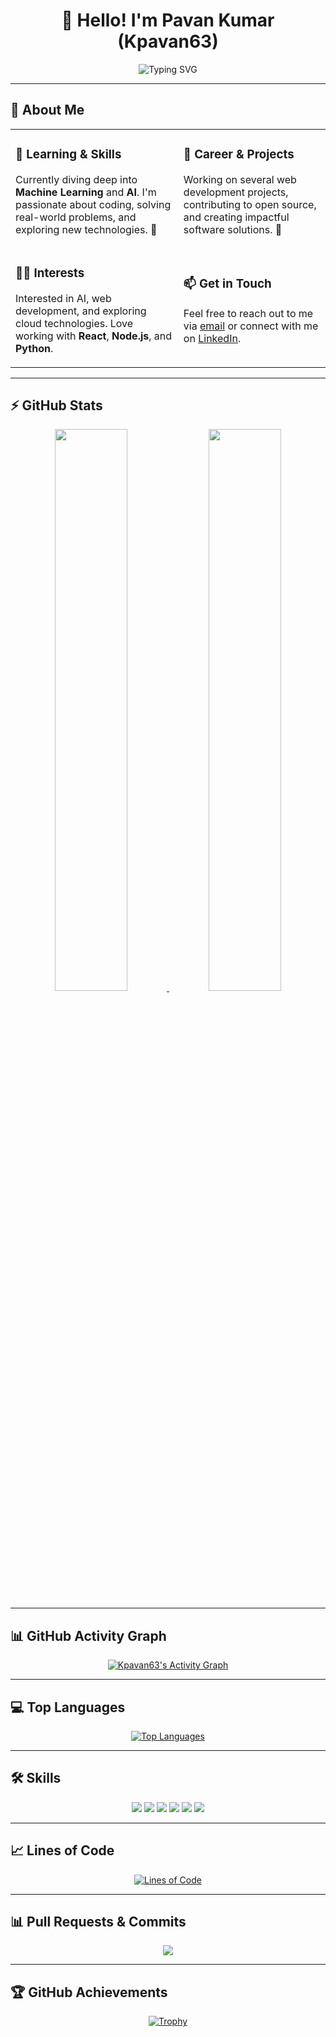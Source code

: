 <h1 align="center">👋 Hello! I'm Pavan Kumar (Kpavan63)</h1>
<p align="center">
    <img src="https://readme-typing-svg.herokuapp.com?font=Fira+Code&size=24&pause=1000&color=6FBAE8&width=435&lines=Web+Developer;Open+Source+Contributor;Building+Awesome+Projects" alt="Typing SVG" />
</p>

---

## 🚀 About Me

<div align="center">
    <table>
        <tr>
            <td style="border:none;">
                <h3>🌱 Learning & Skills</h3>
                <p>Currently diving deep into <strong>Machine Learning</strong> and <strong>AI</strong>. I'm passionate about coding, solving real-world problems, and exploring new technologies. 🚀</p>
            </td>
            <td style="border:none;">
                <h3>💼 Career & Projects</h3>
                <p>Working on several web development projects, contributing to open source, and creating impactful software solutions. 🔨</p>
            </td>
        </tr>
        <tr>
            <td style="border:none;">
                <h3>👨‍💻 Interests</h3>
                <p>Interested in AI, web development, and exploring cloud technologies. Love working with <strong>React</strong>, <strong>Node.js</strong>, and <strong>Python</strong>.</p>
            </td>
            <td style="border:none;">
                <h3>📫 Get in Touch</h3>
                <p>Feel free to reach out to me via <a href="mailto:youremail@example.com">email</a> or connect with me on <a href="https://linkedin.com/in/your-link">LinkedIn</a>.</p>
            </td>
        </tr>
    </table>
</div>

---

## ⚡ GitHub Stats

<p align="center">
    <a href="https://github.com/Kpavan63">
      <img width="48%" src="https://github-readme-stats.vercel.app/api?username=Kpavan63&show_icons=true&theme=tokyonight" />
    </a>
    <a href="https://github.com/Kpavan63">
      <img width="48%" src="https://github-readme-streak-stats.herokuapp.com/?user=Kpavan63&theme=tokyonight" />
    </a>
</p>

---

## 📊 GitHub Activity Graph

<p align="center">
    <a href="https://github.com/Kpavan63">
      <img src="https://github-readme-activity-graph.vercel.app/graph?username=Kpavan63&bg_color=1a1b27&color=6fbae8&line=79c0ff&point=fab795&area=true&hide_border=true" alt="Kpavan63's Activity Graph" />
    </a>
</p>

---

## 💻 Top Languages

<p align="center">
    <a href="https://github.com/Kpavan63">
      <img src="https://github-readme-stats.vercel.app/api/top-langs/?username=Kpavan63&layout=compact&theme=radical" alt="Top Languages" />
    </a>
</p>

---

## 🛠️ Skills
<p align="center">
    <img src="https://img.shields.io/badge/HTML5-%23E34F26.svg?&style=for-the-badge&logo=html5&logoColor=white" />
    <img src="https://img.shields.io/badge/CSS3-%231572B6.svg?&style=for-the-badge&logo=css3&logoColor=white" />
    <img src="https://img.shields.io/badge/JavaScript-%23F7DF1E.svg?&style=for-the-badge&logo=javascript&logoColor=black" />
    <img src="https://img.shields.io/badge/Python-%233776AB.svg?&style=for-the-badge&logo=python&logoColor=white" />
    <img src="https://img.shields.io/badge/React-%2361DAFB.svg?&style=for-the-badge&logo=react&logoColor=black" />
    <img src="https://img.shields.io/badge/Node.js-%23339933.svg?&style=for-the-badge&logo=nodedotjs&logoColor=white" />
</p>

---

## 📈 Lines of Code

<p align="center">
    <a href="https://github.com/Kpavan63">
      <img src="https://github-readme-stats.vercel.app/api/wakatime?username=Kpavan63&theme=radical" alt="Lines of Code" />
    </a>
</p>

---

## 📊 Pull Requests & Commits

<p align="center">
    <a href="https://github.com/Kpavan63">
      <img src="https://github-readme-activity-graph.vercel.app/graph?username=Kpavan63&theme=react-dark&area=true&hide_border=true&custom_title=Pull%20Requests%20and%20Commits" />
    </a>
</p>

---

## 🏆 GitHub Achievements

<p align="center">
    <a href="https://github.com/Kpavan63">
      <img src="https://github-profile-trophy.vercel.app/?username=Kpavan63&theme=darkhub" alt="Trophy" />
    </a>
</p>

